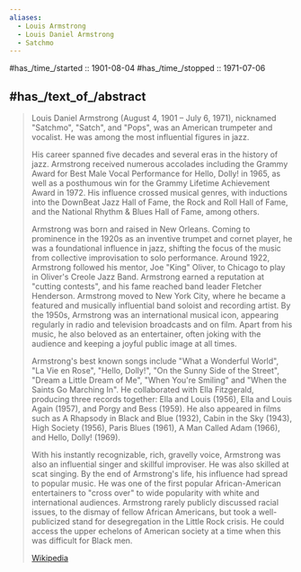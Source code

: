 ```yaml
---
aliases:
  - Louis Armstrong
  - Louis Daniel Armstrong
  - Satchmo
---
```


#has_/time_/started ::  1901-08-04 
#has_/time_/stopped ::  1971-07-06 

## #has_/text_of_/abstract 

> Louis Daniel Armstrong (August 4, 1901 – July 6, 1971), nicknamed "Satchmo", "Satch", and "Pops", 
> was an American trumpeter and vocalist. He was among the most influential figures in jazz. 
> 
> His career spanned five decades and several eras in the history of jazz. 
> Armstrong received numerous accolades including the Grammy Award for Best Male Vocal Performance for Hello, Dolly! in 1965, as well as a posthumous win for the Grammy Lifetime Achievement Award in 1972. His influence crossed musical genres, with inductions into the DownBeat Jazz Hall of Fame, the Rock and Roll Hall of Fame, and the National Rhythm & Blues Hall of Fame, among others.
>
> Armstrong was born and raised in New Orleans. Coming to prominence in the 1920s as an inventive trumpet and cornet player, he was a foundational influence in jazz, shifting the focus of the music from collective improvisation to solo performance. Around 1922, Armstrong followed his mentor, Joe "King" Oliver, to Chicago to play in Oliver's Creole Jazz Band. Armstrong earned a reputation at "cutting contests", and his fame reached band leader Fletcher Henderson. Armstrong moved to New York City, where he became a featured and musically influential band soloist and recording artist. By the 1950s, Armstrong was an international musical icon, appearing regularly in radio and television broadcasts and on film. Apart from his music, he also beloved as an entertainer, often joking with the audience and keeping a joyful public image at all times.
>
> Armstrong's best known songs include "What a Wonderful World", "La Vie en Rose", "Hello, Dolly!", "On the Sunny Side of the Street", "Dream a Little Dream of Me", "When You're Smiling" and "When the Saints Go Marching In". He collaborated with Ella Fitzgerald, producing three records together: Ella and Louis (1956), Ella and Louis Again (1957), and Porgy and Bess (1959). He also appeared in films such as A Rhapsody in Black and Blue (1932), Cabin in the Sky (1943), High Society (1956), Paris Blues (1961), A Man Called Adam (1966), and Hello, Dolly! (1969).
>
> With his instantly recognizable, rich, gravelly voice, Armstrong was also an influential singer and skillful improviser. He was also skilled at scat singing. By the end of Armstrong's life, his influence had spread to popular music. He was one of the first popular African-American entertainers to "cross over" to wide popularity with white and international audiences. Armstrong rarely publicly discussed racial issues, to the dismay of fellow African Americans, but took a well-publicized stand for desegregation in the Little Rock crisis. He could access the upper echelons of American society at a time when this was difficult for Black men.
>
> [Wikipedia](https://en.wikipedia.org/wiki/Louis%20Armstrong)
